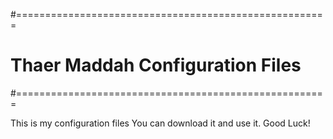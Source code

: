 #======================================================
# Thaer Maddah Configuration Files
#======================================================

This is my configuration files
You can download it and use it.
Good Luck!

